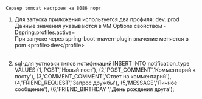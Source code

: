    Сервер tomcat настроен на 8086 порт
1.  Для запуска приложения используется два профиля: dev, prod<br/>
    Данные значения указываются в VM Options свойством -Dspring.profiles.active=<br/>
    При запуске через spring-boot-maven-plugin значение меняется в pom \<profile>dev\</profile><br/><br/>
    
2. sql-для устновки типов нотификаций
INSERT INTO notification_type VALUES (1,'POST','Новый пост'),
(2,'POST_COMMENT','Комментарий к посту'),
(3,'COMMENT_COMMENT','Ответ на комментарий'),
(4,'FRIEND_REQUEST','Запрос дружбы'),
(5,'MESSAGE','Личное сообщение'),
(6,'FRIEND_BIRTHDAY ','День рождения друга');
